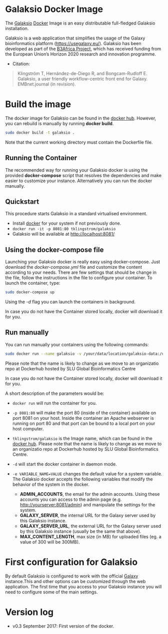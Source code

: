 Galaksio Docker Image
===================
The [Galaksio](https://github.com/tklingstrom/galaksio) [Docker](http://www.docker.io) Image is an easy distributable full-fledged Galaksio installation.

Galaksio is a web application that simplifies the usage of the Galaxy bioinformatics platform (https://usegalaxy.eu/).
Galaksio has been developed as part of the [B3Africa Project](http://www.b3africa.org/), which has received funding from the European Union’s Horizon 2020 research and innovation programme.

- Citation:
> Klingström T, Hernández-de-Diego R, and Bongcam-Rudloff E. Galaksio, a user friendly workflow-centric front end for Galaxy. EMBnet.journal (in revision).


# Build the image
The docker image for Galaksio can be found in the [docker hub](https://hub.docker.com/r/tklingstrom/galaksio/). However, you can rebuild is manually by running **docker build**.

```sh
sudo docker build -t galaksio .
```
Note that the current working directory must contain the Dockerfile file.

## Running the Container
The recommended way for running your Galaksio docker is using the provided **docker-compose** script that resolves the dependencies and make easier to customize your instance. Alternatively you can run the docker manually.

## Quickstart
This procedure starts Galaksio in a standard virtualised environment.

- Install [docker](https://docs.docker.com/engine/installation/) for your system if not previously done.
- `docker run -it -p 8081:80 tklingstrom/galaksio`
- Galaksio will be available at [http://localhost:8081/](http://localhost:8081/)

## Using the docker-compose file
Launching your Galaksio docker is really easy using docker-compose. Just download the *docker-compose.yml* file and customize the content according to your needs. There are few settings that should be change in the file, follow the instructions in the file to configure your container.
To launch the container, type:
```sh
sudo docker-compose up
```
Using the *-d* flag you can launch the containers in background.

In case you do not have the Container stored locally, docker will download it for you.


## Run manually
You can run manually your containers using the following commands:

```sh
sudo docker run --name galaksio -v /your/data/location/galaksio-data:/usr/local/apache2/htdocs/server/conf/ -e ADMIN_ACCOUNTS=youradminuser -e GALAXY_SERVER=https://usegalaxy.eu -e GALAXY_SERVER_URL=https://usegalaxy.eu -p 8081:80 -d tklingstrom/galaksio
```

Please note that the name is likely to change as we move to an organizatio repo at Dockerhub hosted by SLU Global Bioinformatics Centre

In case you do not have the Container stored locally, docker will download it for you.

A short description of the parameters would be:
- `docker run` will run the container for you.

- `-p 8081:80` will make the port 80 (inside of the container) available on port 8081 on your host.
    Inside the container an Apache webserver is running on port 80 and that port can be bound to a local port on your host computer.

- `tklingstrom/galaksio` is the Image name, which can be found in the [docker hub](https://hub.docker.com/r/tklingstrom/galaksio/). Please note that the name is likely to change as we move to an organizatio repo at Dockerhub hosted by SLU Global Bioinformatics Centre.

- `-d` will start the docker container in daemon mode.

- `-e VARIABLE_NAME=VALUE` changes the default value for a system variable.
The Galaksio docker accepts the following variables that modify the behavior of the system in the docker.

    - **ADMIN_ACCOUNTS**, the email for the admin accounts. Using these accounts you can access to the admin page (e.g. [http://yourserver:8081/admin](http://yourserver:8081/admin)) and manipulate the settings for the system.
    - **GALAXY_SERVER**, the internal URL for the Galaxy server used by this Galaksio instance.
    - **GALAXY_SERVER_URL**, the external URL for the Galaxy server used by this Galaksio instance (usually be the same that above).
    - **MAX_CONTENT_LENGTH**, max size (in MB) for uploaded files (eg. a value of 300 will be 300MB).

# First configuration for Galaksio
By default Galaksio is configured to work with the official [Galaxy](https://usegalaxy.org) instance.This and other options can be customized through the web application. The first time that you access to your Galaksio instance you will need to configure some of the main settings.

# Version log
  - v0.3 September 2017: First version of the docker.
